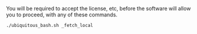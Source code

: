 
You will be required to accept the license, etc, before the software will allow you to proceed, with any of these commands.

```bash
./ubiquitous_bash.sh _fetch_local
```


